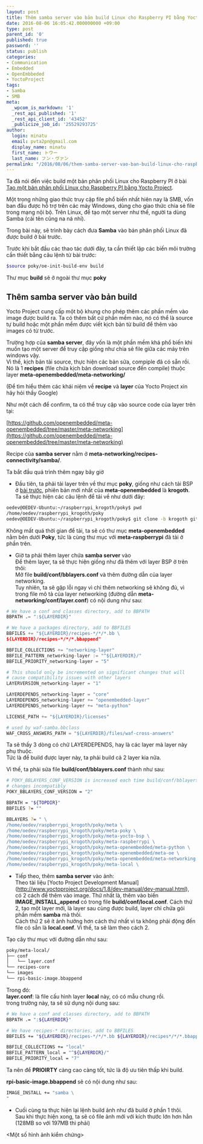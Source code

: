 ```yaml
---
layout: post
title: Thêm samba server vào bản build Linux cho Raspberry PI bằng Yocto Project
date: 2016-08-06 16:05:42.000000000 +09:00
type: post
parent_id: '0'
published: true
password: ''
status: publish
categories:
- Communication
- Embedded
- OpenEmbbeded
- YoctoProject
tags:
- Samba
- SMB
meta:
  _wpcom_is_markdown: '1'
  _rest_api_published: '1'
  _rest_api_client_id: '43452'
  _publicize_job_id: '25529293725'
author:
  login: minatu
  email: pvta2pn@gmail.com
  display_name: minatu
  first_name: トウー
  last_name: フン・ヴァン
permalink: "/2016/08/06/them-samba-server-vao-ban-build-linux-cho-raspberry-pi-bang-yocto-project/"
---
```

Ta đã nói đến việc build một bản phân phối Linux cho Raspberry PI ở bài [Tạo một bản phân phối Linux cho Raspberry PI bằng Yocto Project](https://lazytrick.wordpress.com/2016/07/29/tao-nas-server-tren-pi-bang-yocto-project/).

Một trong những giao thức truy cập file phổ biến nhất hiên nay là SMB, vốn ban đầu được hỗ trợ trên các máy Windows, dùng cho giao thức chia sẻ file trong mạng nội bộ. Trên Linux, để tạo một server như thế, người ta dùng Samba (cái tên cũng na ná nhỉ).

Trong bài này, sẽ trình bày cách đưa **Samba** vào bản phân phối Linux đã được build ở bài trước.

  
Trước khi bắt đầu các thao tác dưới đây, ta cần thiết lập các biến môi trường cần thiết bằng câu lệnh từ bài trước:

```bash  
$source poky/oe-init-build-env build  
```

Thư mục **build** sẽ ở ngoài thư mục **poky**

## Thêm samba server vào bản build

Yocto Project cung cấp một bộ khung cho phép thêm các phần mềm vào image được build ra. Ta có thêm bất cứ phần mềm nào, nó có thể là source tự build hoặc một phần mềm được viết kịch bản từ build để thêm vào images có từ trước.

Trường hợp của **samba server**, đây vốn là một phần mềm khá phổ biến khi muốn tạo một server để truy cập giống như chia sẻ file giữa các máy trên windows vậy.  
Vì thế, kịch bản tải source, thực hiện các bản sửa, compiple đã có sẵn rồi.  
Nó là 1 **recipes** (file chứa kịch bản download source đến compile) thuộc layer **meta-openembedded/meta-networking/**

(Để tìm hiểu thêm các khái niệm về **recipe** và **layer** của Yocto Project xin hãy hỏi thầy Google)

Như một cách để confirm, ta có thể truy cập vào source code của layer trên tại:

[https://github.com/openembedded/meta-openembedded/tree/master/meta-networking](https://github.com/openembedded/meta-openembedded/tree/master/meta-networking)

Recipe của **samba server** nằm ở **meta-networking/recipes-connectivity/samba/**.

Ta bắt đầu quá trình thêm ngay bây giờ  
- Đầu tiên, ta phải tải layer trên về thư mục **poky**, giống như cách tải BSP ở [bài trước](https://lazytrick.wordpress.com/2016/07/29/tao-nas-server-tren-pi-bang-yocto-project/), phiên bản mới nhất của **meta-openembedded** là **krogoth**.  
Ta sẽ thực hiện các câu lệnh để tải về như dưới đây:

```bash  
oedev@OEDEV-Ubuntu:~/raspberrypi_krogoth/poky$ pwd  
/home/oedev/raspberrypi_krogoth/poky  
oedev@OEDEV-Ubuntu:~/raspberrypi_krogoth/poky$ git clone -b krogoth git://github.com/openembedded/meta-openembedded.git  
```

Không mất quá thời gian để tải, ta sẽ có thư mục **meta-openembedded** nằm bên dưới **Poky**, tức là cùng thư mục với **meta-raspberrypi** đã tải ở phần trên.

*   Giờ ta phải thêm layer chứa **samba server** vào  
    Để thêm layer, ta sẽ thực hiện giống như đã thêm với layer BSP ở trên thôi:  
    Mở file **build/conf/bblayers.conf** và thêm đường dẫn của layer networking.  
    Tuy nhiên, ta sẽ gặp lỗi ngay vì chỉ thêm networking sẽ không đủ, vì trong file mô tả của layer networking (đường dẫn **meta-networking/conf/layer.conf**) có nội dung như sau:

```python  
# We have a conf and classes directory, add to BBPATH  
BBPATH .= ":${LAYERDIR}"

# We have a packages directory, add to BBFILES  
BBFILES += "${LAYERDIR}/recipes-*/*/*.bb \  
${LAYERDIR}/recipes-*/*/*.bbappend"

BBFILE_COLLECTIONS += "networking-layer"  
BBFILE_PATTERN_networking-layer := "^${LAYERDIR}/"  
BBFILE_PRIORITY_networking-layer = "5"

# This should only be incremented on significant changes that will  
# cause compatibility issues with other layers  
LAYERVERSION_networking-layer = "1"

LAYERDEPENDS_networking-layer = "core"  
LAYERDEPENDS_networking-layer += "openembedded-layer"  
LAYERDEPENDS_networking-layer += "meta-python"

LICENSE_PATH += "${LAYERDIR}/licenses"

# used by waf-samba.bbclass  
WAF_CROSS_ANSWERS_PATH = "${LAYERDIR}/files/waf-cross-answers"  
```

Ta sẽ thấy 3 dòng có chữ LAYERDEPENDS, hay là các layer mà layer này phụ thuộc.  
Tức là để build được layer này, ta phải build cả 2 layer kia nữa.

Vì thế, ta phải sửa file **build/conf/bblayers.conf** thành như sau:

```bash  
# POKY_BBLAYERS_CONF_VERSION is increased each time build/conf/bblayers.conf  
# changes incompatibly  
POKY_BBLAYERS_CONF_VERSION = "2"

BBPATH = "${TOPDIR}"  
BBFILES ?= ""

BBLAYERS ?= " \  
/home/oedev/raspberrypi_krogoth/poky/meta \  
/home/oedev/raspberrypi_krogoth/poky/meta-poky \  
/home/oedev/raspberrypi_krogoth/poky/meta-yocto-bsp \  
/home/oedev/raspberrypi_krogoth/poky/meta-raspberrypi \  
/home/oedev/raspberrypi_krogoth/poky/meta-openembedded/meta-python \  
/home/oedev/raspberrypi_krogoth/poky/meta-openembedded/meta-oe \  
/home/oedev/raspberrypi_krogoth/poky/meta-openembedded/meta-networking \  
/home/oedev/raspberrypi_krogoth/poky/meta-local \  
```

*   Tiếp theo, thêm **samba server** vào ảnh:  
    Theo tài liệu [Yocto Project Development Manual] (http://www.yoctoproject.org/docs/1.8/dev-manual/dev-manual.html), có 2 cách để thêm vào image. Thứ nhất là, thêm vào biến **IMAGE_INSTALL_append** có trong file **build/conf/local.conf**. Cách thứ 2, tạo một layer mới, là layer sau cùng được build, layer chỉ chứa gói phần mềm **samba** mà thôi.  
    Cách thứ 2 sẽ ít ảnh hưởng hơn cách thứ nhất vì ta không phải động đến file có sẵn là **local.conf**. Vì thế, ta sẽ làm theo cách 2.

Tạo cây thư mục với đường dẫn như sau:

```bash  
poky/meta-local/  
├── conf  
│   └── layer.conf  
└── recipes-core  
└── images  
└── rpi-basic-image.bbappend  
```

Trong đó:  
**layer.conf**: là file cấu hình layer **local** này, có có mẫu chung rồi.  
trong trường này, ta sẽ sử dụng nội dung sau:

```bash  
# We have a conf and classes directory, add to BBPATH  
BBPATH .= ":${LAYERDIR}"

# We have recipes-* directories, add to BBFILES  
BBFILES += "${LAYERDIR}/recipes-*/*/*.bb ${LAYERDIR}/recipes*/*/*.bbappend"

BBFILE_COLLECTIONS += "local"  
BBFILE_PATTERN_local = "^${LAYERDIR}/"  
BBFILE_PRIORITY_local = "7"  
```

Ta nên để **PRIOIRTY** càng cao càng tốt, tức là độ ưu tiên thấp khi build.

**rpi-basic-image.bbappend** sẽ có nội dung như sau:

```bash  
IMAGE_INSTALL += "samba \  
"  
```

*   Cuối cùng ta thực hiện lại lệnh build ảnh như đã build ở phần 1 thôi.  
    Sau khi thực hiện xong, ta sẽ có file ảnh mới với kích thước lớn hơn hẳn  
    (128MB so với 197MB thì phải)

<Một số hình ảnh kiểm chứng>